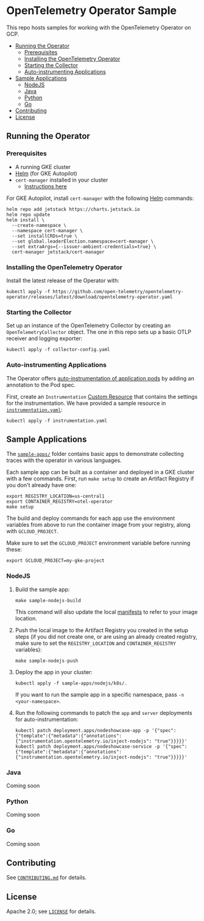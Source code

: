 # OpenTelemetry Operator Sample

This repo hosts samples for working with the OpenTelemetry Operator on GCP.

* [Running the Operator](#running-the-operator)
   * [Prerequisites](#prerequisites)
   * [Installing the OpenTelemetry Operator](#installing-the-opentelemetry-operator)
   * [Starting the Collector](#starting-the-collector)
   * [Auto-instrumenting Applications](#auto-instrumenting-applications)
* [Sample Applications](#sample-applications)
   * [NodeJS](#nodejs)
   * [Java](#java)
   * [Python](#python)
   * [Go](#go)
* [Contributing](#contributing)
* [License](#license)

## Running the Operator

### Prerequisites

* A running GKE cluster
* [Helm](https://helm.sh) (for GKE Autopilot)
* `cert-manager` installed in your cluster
  * [Instructions here](https://cert-manager.io/docs/installation/)

For GKE Autopilot, install `cert-manager` with the following [Helm](https://helm.sh) commands:
```
helm repo add jetstack https://charts.jetstack.io
helm repo update
helm install \
  --create-namespace \
  --namespace cert-manager \
  --set installCRDs=true \
  --set global.leaderElection.namespace=cert-manager \
  --set extraArgs={--issuer-ambient-credentials=true} \
  cert-manager jetstack/cert-manager
```

### Installing the OpenTelemetry Operator

Install the latest release of the Operator with:

```
kubectl apply -f https://github.com/open-telemetry/opentelemetry-operator/releases/latest/download/opentelemetry-operator.yaml
```

### Starting the Collector

Set up an instance of the OpenTelemetry Collector by creating an `OpenTelemetryCollector` object.
The one in this repo sets up a basic OTLP receiver and logging exporter:

```
kubectl apply -f collector-config.yaml
```

### Auto-instrumenting Applications

The Operator offers [auto-instrumentation of application pods](https://github.com/open-telemetry/opentelemetry-operator#opentelemetry-auto-instrumentation-injection)
by adding an annotation to the Pod spec.

First, create an `Instrumentation` [Custom Resource](https://kubernetes.io/docs/concepts/extend-kubernetes/api-extension/custom-resources/)
that contains the settings for the instrumentation. We have provided a sample resource
in [`instrumentation.yaml`](instrumentation.yaml):

```
kubectl apply -f instrumentation.yaml
```

## Sample Applications

The [`sample-apps/`](sample-apps/) folder contains basic apps to demonstrate collecting traces with
the operator in various languages.

Each sample app can be built as a container and deployed in a GKE cluster with a few
commands. First, run `make setup` to create an Artifact Registry if you don't already
have one:

```
export REGISTRY_LOCATION=us-central1
export CONTAINER_REGISTRY=otel-operator
make setup
```

The build and deploy commands for each app use the environment variables from above to run
the container image from your registry, along with `GCLOUD_PROJECT`.

Make sure to set the `GCLOUD_PROJECT` environment variable before running these:

```
export GCLOUD_PROJECT=my-gke-project
```

### NodeJS

1. Build the sample app:
   ```
   make sample-nodejs-build
   ```
   This command will also update the local [manifests](sample-apps/nodejs/k8s)
   to refer to your image location.

2. Push the local image to the Artifact Registry you created
   in the setup steps (if you did not create one, or are using an already created registry,
   make sure to set the `REGISTRY_LOCATION` and `CONTAINER_REGISTRY` variables):
   ```
   make sample-nodejs-push
   ```

3. Deploy the app in your cluster:
   ```
   kubectl apply -f sample-apps/nodejs/k8s/.
   ```
   If you want to run the sample app in a specific namespace, pass `-n <your-namespace>`.

4. Run the following commands to patch the `app` and `server` deployments for auto-instrumentation:
   ```
   kubectl patch deployment.apps/nodeshowcase-app -p '{"spec":{"template":{"metadata":{"annotations":{"instrumentation.opentelemetry.io/inject-nodejs": "true"}}}}}'
   kubectl patch deployment.apps/nodeshowcase-service -p '{"spec":{"template":{"metadata":{"annotations":{"instrumentation.opentelemetry.io/inject-nodejs": "true"}}}}}'
   ```

### Java

Coming soon

### Python

Coming soon

### Go

Coming soon

## Contributing

See [`CONTRIBUTING.md`](CONTRIBUTING.md) for details.

## License

Apache 2.0; see [`LICENSE`](LICENSE) for details.
